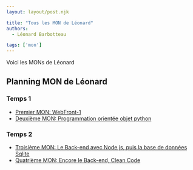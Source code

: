 ```yaml
---
layout: layout/post.njk

title: "Tous les MON de Léonard"
authors:
  - Léonard Barbotteau

tags: ['mon']
---
```

<!-- Début Résumé -->
Voici les MONs de Léonard
<!-- fin résumé -->

## Planning MON de Léonard

### Temps 1
- [Premier MON: WebFront-1](./WebFront-1/)
- [Deuxième MON: Programmation orientée objet python](./ObjetPython/)

### Temps 2
- [Troisième MON: Le Back-end avec Node.js, puis la base de données Sqlite](./NodeSqlite/)
- [Quatrième MON: Encore le Back-end, Clean Code](./Clean_Back-end/)
